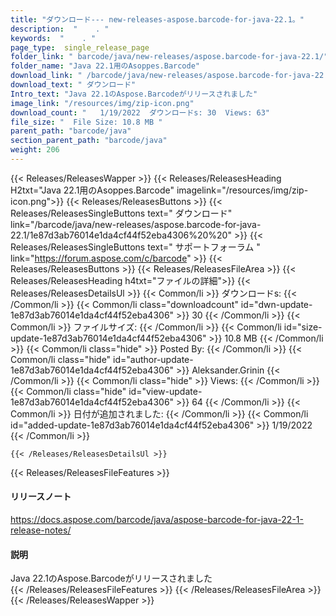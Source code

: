 ```yaml
---
title: "ダウンロード--- new-releases-aspose.barcode-for-java-22.1。" 
description:  "    . " 
keywords:  "    . " 
page_type:  single_release_page
folder_link: " barcode/java/new-releases/aspose.barcode-for-java-22.1/"
folder_name: "Java 22.1用のAsoppes.Barcode"
download_link: " /barcode/java/new-releases/aspose.barcode-for-java-22.1/1e87d3ab76014e1da4cf44f52eba4306"
download_text: " ダウンロード"
Intro_text: "Java 22.1のAspose.Barcodeがリリースされました"
image_link: "/resources/img/zip-icon.png"
download_count: "   1/19/2022  ダウンロードs: 30  Views: 63"
file_size: "  File Size: 10.8 MB "
parent_path: "barcode/java"
section_parent_path: "barcode/java"
weight: 206
---
```


{{< Releases/ReleasesWapper >}}
  {{< Releases/ReleasesHeading H2txt="Java 22.1用のAsoppes.Barcode" imagelink="/resources/img/zip-icon.png">}}
  {{< Releases/ReleasesButtons >}}
    {{< Releases/ReleasesSingleButtons text=" ダウンロード" link="/barcode/java/new-releases/aspose.barcode-for-java-22.1/1e87d3ab76014e1da4cf44f52eba4306%20%20" >}}
    {{< Releases/ReleasesSingleButtons text=" サポートフォーラム " link="https://forum.aspose.com/c/barcode" >}}
  {{< Releases/ReleasesButtons >}}
  {{< Releases/ReleasesFileArea >}}
    {{< Releases/ReleasesHeading h4txt="ファイルの詳細">}}
    {{< Releases/ReleasesDetailsUl >}}
            {{< Common/li  >}} ダウンロードs: {{< /Common/li >}} 
      {{< Common/li class="downloadcount" id="dwn-update-1e87d3ab76014e1da4cf44f52eba4306" >}} 30 {{< /Common/li >}} 
      {{< Common/li  >}} ファイルサイズ: {{< /Common/li >}} 
      {{< Common/li id="size-update-1e87d3ab76014e1da4cf44f52eba4306" >}} 10.8 MB {{< /Common/li >}} 
      {{< Common/li  class="hide" >}} Posted By: {{< /Common/li >}} 
      {{< Common/li class="hide" id="author-update-1e87d3ab76014e1da4cf44f52eba4306" >}} Aleksander.Grinin {{< /Common/li >}} 
      {{< Common/li class="hide"  >}} Views: {{< /Common/li >}} 
      {{< Common/li class="hide" id="view-update-1e87d3ab76014e1da4cf44f52eba4306" >}} 64 {{< /Common/li >}} 
      {{< Common/li  >}} 日付が追加されました: {{< /Common/li >}} 
      {{< Common/li id="added-update-1e87d3ab76014e1da4cf44f52eba4306" >}} 1/19/2022 {{< /Common/li >}} 

    {{< /Releases/ReleasesDetailsUl >}}

  {{< Releases/ReleasesFileFeatures >}}
      <h4>リリースノート</h4><div><a href="https://docs.aspose.com/barcode/java/aspose-barcode-for-java-22-1-release-notes/">https://docs.aspose.com/barcode/java/aspose-barcode-for-java-22-1-release-notes/</a></div><h4>説明</h4><div class="HTMLDescription">Java 22.1のAspose.Barcodeがリリースされました</div>
  {{< /Releases/ReleasesFileFeatures >}}
 {{< /Releases/ReleasesFileArea >}}
{{< /Releases/ReleasesWapper >}}



